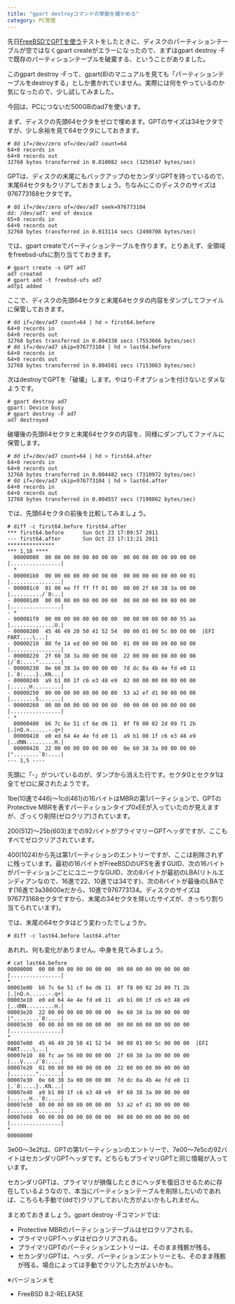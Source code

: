 ```yaml
---
title: "gpart destroyコマンドの挙動を確かめる"
category: PC管理
---
```


先日[FreeBSDでGPTを使う](20111009.html)テストをしたときに、ディスクのパーティションテーブルが空ではなくgpart createがエラーになったので、まずはgpart destroy -Fで既存のパーティションテーブルを破棄する、ということがありました。

このgpart destroy -Fって、gpart(8)のマニュアルを見ても「パーティションテーブルをdestroyする」としか書かれていません。実際には何をやっているのか気になったので、少し試してみました。

今回は、PCにつないだ500GBのad7を使います。

まず、ディスクの先頭64セクタをゼロで埋めます。GPTのサイズは34セクタですが、少し余裕を見て64セクタにしておきます。

```console
# dd if=/dev/zero of=/dev/ad7 count=64
64+0 records in
64+0 records out
32768 bytes transferred in 0.010082 secs (3250147 bytes/sec)
```

GPTは、ディスクの末尾にもバックアップのセカンダリGPTを持っているので、末尾64セクタもクリアしておきましょう。ちなみにこのディスクのサイズは976773168セクタです。

```console
# dd if=/dev/zero of=/dev/ad7 seek=976773104
dd: /dev/ad7: end of device
65+0 records in
64+0 records out
32768 bytes transferred in 0.013114 secs (2498708 bytes/sec)
```

では、gpart createでパーティションテーブルを作ります。とりあえず、全領域をfreebsd-ufsに割り当てておきます。

```console
# gpart create -s GPT ad7
ad7 created
# gpart add -t freebsd-ufs ad7
ad7p1 added
```

ここで、ディスクの先頭64セクタと末尾64セクタの内容をダンプしてファイルに保管しておきます。

```console
# dd if=/dev/ad7 count=64 | hd > first64.before
64+0 records in
64+0 records out
32768 bytes transferred in 0.004338 secs (7553666 bytes/sec)
# dd if=/dev/ad7 skip=976773104 | hd > last64.before
64+0 records in
64+0 records out
32768 bytes transferred in 0.004581 secs (7153063 bytes/sec)
```

次はdestroyでGPTを「破壊」します。やはり-Fオプションを付けないとダメなようです。

```console
# gpart destroy ad7
gpart: Device busy
# gpart destroy -F ad7
ad7 destroyed
```

破壊後の先頭64セクタと末尾64セクタの内容を、同様にダンプしてファイルに保管します。

```console
# dd if=/dev/ad7 count=64 | hd > first64.after
64+0 records in
64+0 records out
32768 bytes transferred in 0.004482 secs (7310972 bytes/sec)
# dd if=/dev/ad7 skip=976773104 | hd > last64.after
64+0 records in
64+0 records out
32768 bytes transferred in 0.004557 secs (7190862 bytes/sec)
```

では、先頭64セクタの前後を比較してみましょう。

```console
# diff -c first64.before first64.after
*** first64.before      Sun Oct 23 17:09:57 2011
--- first64.after       Sun Oct 23 17:13:21 2011
***************
*** 1,18 ****
  00000000  00 00 00 00 00 00 00 00  00 00 00 00 00 00 00 00  |................|
  *
- 000001b0  00 00 00 00 00 00 00 00  00 00 00 00 00 00 00 01  |................|
- 000001c0  01 00 ee ff ff ff 01 00  00 00 2f 60 38 3a 00 00  |........../`8:..|
- 000001d0  00 00 00 00 00 00 00 00  00 00 00 00 00 00 00 00  |................|
- *
- 000001f0  00 00 00 00 00 00 00 00  00 00 00 00 00 00 55 aa  |..............U.|
- 00000200  45 46 49 20 50 41 52 54  00 00 01 00 5c 00 00 00  |EFI PART....\...|
- 00000210  88 fe 14 ed 00 00 00 00  01 00 00 00 00 00 00 00  |................|
- 00000220  2f 60 38 3a 00 00 00 00  22 00 00 00 00 00 00 00  |/`8:....".......|
- 00000230  0e 60 38 3a 00 00 00 00  7d dc 0a 4b 4e fd e0 11  |.`8:....}..KN...|
- 00000240  a9 b1 00 1f c6 e3 48 e9  02 00 00 00 00 00 00 00  |......H.........|
- 00000250  80 00 00 00 80 00 00 00  53 a2 ef d1 00 00 00 00  |........S.......|
- 00000260  00 00 00 00 00 00 00 00  00 00 00 00 00 00 00 00  |................|
- *
  00000400  b6 7c 6e 51 cf 6e d6 11  8f f8 00 02 2d 09 71 2b  |.|nQ.n......-.q+|
  00000410  e0 ed 64 4e 4e fd e0 11  a9 b1 00 1f c6 e3 48 e9  |..dNN.........H.|
  00000420  22 00 00 00 00 00 00 00  0e 60 38 3a 00 00 00 00  |"........`8:....|
--- 1,5 ----
```

先頭に「-」がついているのが、ダンプから消えた行です。セクタ0とセクタ1は全てゼロに戻されたようです。

1be(10進で446)～1cd(461)の16バイトはMBRの第1パーティションで、GPTのProtective MBRを表すパーティションタイプ0xEEが入っていたのが見えますが、ざっくり削除(ゼロクリア)されています。

200(512)～25b(603)までの92バイトがプライマリーGPTヘッダですが、ここもすべてゼロクリアされています。

400(1024)から先は第1パーティションのエントリーですが、ここは削除されずに残っています。最初の16バイトがFreeBSDのUFSを表すGUID、次の16バイトがパーティションごとにユニークなGUID、次の8バイトが最初のLBA(リトルエンディアンなので、16進で22、10進では34です)、次の8バイトが最後のLBAです(16進で3a38600eだから、10進で976773134。ディスクのサイズは976773168セクタですから、末尾の34セクタを除いたサイズが、きっちり割り当てられています)。

では、末尾の64セクタはどう変わったでしょうか。

```console
# diff -c last64.before last64.after
```

あれれ、何も変化がありません。中身を見てみましょう。

```console
# cat last64.before
00000000  00 00 00 00 00 00 00 00  00 00 00 00 00 00 00 00  |................|
*
00003e00  b6 7c 6e 51 cf 6e d6 11  8f f8 00 02 2d 09 71 2b  |.|nQ.n......-.q+|
00003e10  e0 ed 64 4e 4e fd e0 11  a9 b1 00 1f c6 e3 48 e9  |..dNN.........H.|
00003e20  22 00 00 00 00 00 00 00  0e 60 38 3a 00 00 00 00  |"........`8:....|
00003e30  00 00 00 00 00 00 00 00  00 00 00 00 00 00 00 00  |................|
*
00007e00  45 46 49 20 50 41 52 54  00 00 01 00 5c 00 00 00  |EFI PART....\...|
00007e10  88 fc ae 56 00 00 00 00  2f 60 38 3a 00 00 00 00  |...V..../`8:....|
00007e20  01 00 00 00 00 00 00 00  22 00 00 00 00 00 00 00  |........".......|
00007e30  0e 60 38 3a 00 00 00 00  7d dc 0a 4b 4e fd e0 11  |.`8:....}..KN...|
00007e40  a9 b1 00 1f c6 e3 48 e9  0f 60 38 3a 00 00 00 00  |......H..`8:....|
00007e50  80 00 00 00 80 00 00 00  53 a2 ef d1 00 00 00 00  |........S.......|
00007e60  00 00 00 00 00 00 00 00  00 00 00 00 00 00 00 00  |................|
*
00008000
```

3e00～3e2fは、GPTの第1パーティションのエントリーで、7e00～7e5cの92バイトはセカンダリGPTヘッダです。どちらもプライマリGPTと同じ情報が入っています。

セカンダリGPTは、プライマリが損傷したときにヘッダを復旧させるために存在しているようなので、本当にパーティションテーブルを削除したいのであれば、こちらも手動で(ddで)クリアしておいた方がよいかもしれません。

まとめておきましょう。gpart destroy -Fコマンドでは:

- Protective MBRのパーティションテーブルはゼロクリアされる。
- プライマリGPTヘッダはゼロクリアされる。
- プライマリGPTのパーティションエントリーは、そのまま残骸が残る。
- セカンダリGPTは、ヘッダ、パーティションエントリーとも、そのまま残骸が残る。場合によっては手動でクリアした方がよいかも。

※バージョンメモ

- FreeBSD 8.2-RELEASE
